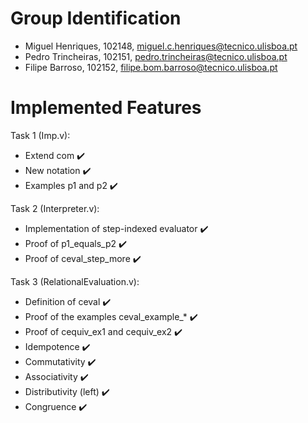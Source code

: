 # Group Identification

 - Miguel Henriques, 102148, miguel.c.henriques@tecnico.ulisboa.pt
 - Pedro Trincheiras, 102151, pedro.trincheiras@tecnico.ulisboa.pt
 - Filipe Barroso, 102152, filipe.bom.barroso@tecnico.ulisboa.pt

# Implemented Features
Task 1 (Imp.v):

- Extend com ✔️
- New notation ✔️
- Examples p1 and p2 ✔️

Task 2 (Interpreter.v):

- Implementation of step-indexed evaluator ✔️
- Proof of p1_equals_p2 ✔️
- Proof of ceval_step_more ✔️

Task 3 (RelationalEvaluation.v):

- Definition of ceval ✔️
- Proof of the examples ceval_example_* ✔️
- Proof of cequiv_ex1 and cequiv_ex2 ✔️
- Idempotence ✔️
- Commutativity ✔️
- Associativity ✔️
- Distributivity (left) ✔️
- Congruence ✔️
